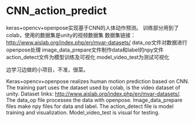 # CNN_action_predict
keras+opencv+openpose实现基于CNN的人体动作预测。
训练部分用到了colab，使用的数据集是unity的视频数据集
数据集链接：http://www.aislab.org/index.php/en/mvar-datasets/
data_op文件对数据进行openpose处理
image_data_prepare文件制作data和label的npy文件
action_detect文件为模型训练及可视化
model_video_test为测试可视化

边学习边做的小项目，不准，很菜。


Keras+opencv+openpose realizes human motion prediction based on CNN. 
The training part uses the dataset used by colab, is the video dataset of unity. 
Dataset links: http://www.aislab.org/index.php/en/mvar-datasets/. 
The data_op file processes the data with openpose. 
Image_data_prepare files make npy files for data and label. 
The action_detect file is model training and visualization. 
Model_video_test is visual for testing.
